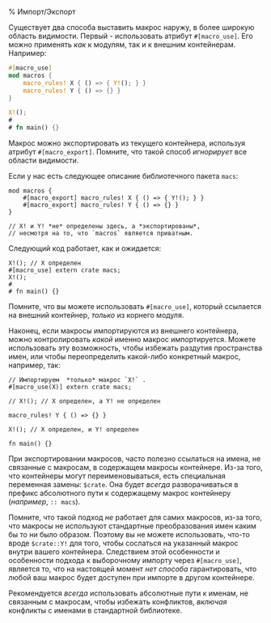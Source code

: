 % Импорт/Экспорт

Существует два способа выставить макрос наружу, в более широкую область видимости.  Первый - использовать атрибут `#[macro_use]`. Его можно применять *как* к модулям, так и к внешним контейнерам. Например:

```rust
#[macro_use]
mod macros {
    macro_rules! X { () => { Y!(); } }
    macro_rules! Y { () => {} }
}

X!();
#
# fn main() {}
```

Макрос можно экспортировать из текущего контейнера, используя атрибут `#[macro_export]`.  Помните, что такой способ  *игнорирует* все области видимости.

Если у нас есть следующее описание библиотечного пакета `macs`:

```ignore
mod macros {
    #[macro_export] macro_rules! X { () => { Y!(); } }
    #[macro_export] macro_rules! Y { () => {} }
}

// X! и Y! *не* определены здесь, а *экспортированы*,
// несмотря на то, что `macros` является приватным.
```

Следующий код работает, как и ожидается:

```ignore
X!(); // X определен
#[macro_use] extern crate macs;
X!();
# 
# fn main() {}
```

Помните, что вы можете использовать `#[macro_use]`, который ссылается на внешний контейнер, *только* из корнего модуля.

Наконец, если макросы импортируются из внешнего контейнера, можно контролировать *какой* именно макрос импортируется. Можете использовать эту возможность, чтобы избежать раздутия пространства имен, или чтобы переопределить какой-либо конкретный макрос, например, так:

```ignore
// Импортируем  *только* макрос `X!` .
#[macro_use(X)] extern crate macs;

// X!(); // X определен, а Y! не определен

macro_rules! Y { () => {} }

X!(); // X определен, и Y! определен

fn main() {}
```

При экспортировании макросов, часто полезно ссылаться на имена, не связанные с макросам, в содержащем макросы контейнере. Из-за того, что контейнеры могут переименовываться, есть специальная переменная замены: `$crate`.  Она будет *всегда* разворачиваться в префикс абсолютного пути к содержащему макрос контейнеру (*например*, `:: macs`).

Помните, что такой подход *не* работает для самих макросов, из-за того, что макросы не используют стандартные преобразования имен каким бы то ни было образом. Поэтому вы не можете использовать, что-то вроде  `$crate::Y!` для того, чтобы сослаться на указанный макрос внутри вашего контейнера.  Следствием этой особенности и особенности подхода к выборочному импорту через `#[macro_use]`, является то, что на настоящей момент *нет способа* гарантировать, что любой ваш макрос будет доступен при импорте в другом контейнере.

Рекомендуется *всегда* использовать абсолютные пути к именам, не связанным с макросам, чтобы избежать конфликтов, *включая* конфликты с именами в стандартной библиотеке.
